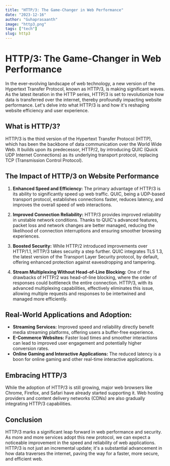```yaml
---
title: "HTTP/3: The Game-Changer in Web Performance"
date: "2023-12-16"
author: "Guhaprasaanth"
image: "http3.png"
tags: ["tech"]
slug: http3
---
```


# HTTP/3: The Game-Changer in Web Performance
In the ever-evolving landscape of web technology, a new version of the Hypertext Transfer Protocol, known as HTTP/3, is making significant waves. As the latest iteration in the HTTP series, HTTP/3 is set to revolutionize how data is transferred over the internet, thereby profoundly impacting website performance. Let's delve into what HTTP/3 is and how it's reshaping website efficiency and user experience.

## What is HTTP/3?
HTTP/3 is the third version of the Hypertext Transfer Protocol (HTTP), which has been the backbone of data communication over the World Wide Web. It builds upon its predecessor, HTTP/2, by introducing QUIC (Quick UDP Internet Connections) as its underlying transport protocol, replacing TCP (Transmission Control Protocol).

## The Impact of HTTP/3 on Website Performance
1. **Enhanced Speed and Efficiency:**
The primary advantage of HTTP/3 is its ability to significantly speed up web traffic. QUIC, being a UDP-based transport protocol, establishes connections faster, reduces latency, and improves the overall speed of web interactions.

2. **Improved Connection Reliability:**
HTTP/3 provides improved reliability in unstable network conditions. Thanks to QUIC's advanced features, packet loss and network changes are better managed, reducing the likelihood of connection interruptions and ensuring smoother browsing experiences.

3. **Boosted Security:**
While HTTP/2 introduced improvements over HTTP/1.1, HTTP/3 takes security a step further. QUIC integrates TLS 1.3, the latest version of the Transport Layer Security protocol, by default, offering enhanced protection against eavesdropping and tampering.

4. **Stream Multiplexing Without Head-of-Line Blocking:**
One of the drawbacks of HTTP/2 was head-of-line blocking, where the order of responses could bottleneck the entire connection. HTTP/3, with its advanced multiplexing capabilities, effectively eliminates this issue, allowing multiple requests and responses to be intertwined and managed more efficiently.

## Real-World Applications and Adoption:
- **Streaming Services:** Improved speed and reliability directly benefit media streaming platforms, offering users a buffer-free experience.
- **E-Commerce Websites:** Faster load times and smoother interactions can lead to improved user engagement and potentially higher conversion rates.
- **Online Gaming and Interactive Applications:** The reduced latency is a boon for online gaming and other real-time interactive applications.

## Embracing HTTP/3
While the adoption of HTTP/3 is still growing, major web browsers like Chrome, Firefox, and Safari have already started supporting it. Web hosting providers and content delivery networks (CDNs) are also gradually integrating HTTP/3 capabilities.

## Conclusion
HTTP/3 marks a significant leap forward in web performance and security. As more and more services adopt this new protocol, we can expect a noticeable improvement in the speed and reliability of web applications. HTTP/3 is not just an incremental update; it's a substantial advancement in how data traverses the internet, paving the way for a faster, more secure, and efficient web.